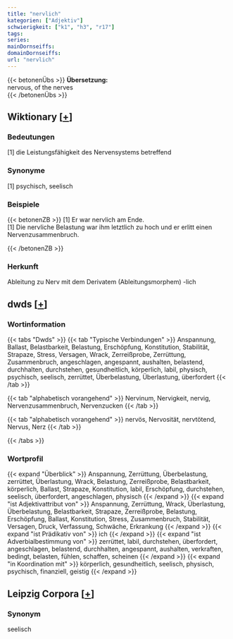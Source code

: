 ```yaml
---
title: "nervlich"
kategorien: ["Adjektiv"]
schwierigkeit: ["k1", "h3", "r17"]
tags:
series:
mainDornseiffs:
domainDornseiffs:
url: "nervlich"
---
```


{{< betonenÜbs >}}
**Übersetzung:**  
nervous, of the nerves  
{{< /betonenÜbs >}}

## Wiktionary [[+](https://de.wiktionary.org/wiki/nervlich)]

### Bedeutungen
[1] die Leistungsfähigkeit des Nervensystems betreffend  

### Synonyme
[1] psychisch, seelisch  

### Beispiele
{{< betonenZB >}}
[1] Er war nervlich am Ende.  
[1] Die nervliche Belastung war ihm letztlich zu hoch und er erlitt einen Nervenzusammenbruch.  

{{< /betonenZB >}}
### Herkunft
Ableitung zu Nerv mit dem Derivatem (Ableitungsmorphem) -lich  



## dwds [[+](https://www.dwds.de/wb/nervlich)]

### Wortinformation
{{< tabs "Dwds" >}}
{{< tab "Typische Verbindungen" >}}
Anspannung, Ballast, Belastbarkeit, Belastung, Erschöpfung, Konstitution, Stabilität, Strapaze, Stress, Versagen, Wrack, Zerreißprobe, Zerrüttung, Zusammenbruch, angeschlagen, angespannt, aushalten, belastend, durchhalten, durchstehen, gesundheitlich, körperlich, labil, physisch, psychisch, seelisch, zerrüttet, Überbelastung, Überlastung, überfordert
{{< /tab >}}

{{< tab "alphabetisch vorangehend" >}}
Nervinum, Nervigkeit, nervig, Nervenzusammenbruch, Nervenzucken
{{< /tab >}}

{{< tab "alphabetisch vorangehend" >}}
nervös, Nervosität, nervtötend, Nervus, Nerz
{{< /tab >}}

{{< /tabs >}}

### Wortprofil
{{< expand "Überblick" >}} Anspannung, Zerrüttung, Überbelastung, zerrüttet, Überlastung, Wrack, Belastung, Zerreißprobe, Belastbarkeit, körperlich, Ballast, Strapaze, Konstitution, labil, Erschöpfung, durchstehen, seelisch, überfordert, angeschlagen, physisch {{< /expand >}}
{{< expand "ist Adjektivattribut von" >}} Anspannung, Zerrüttung, Wrack, Überlastung, Überbelastung, Belastbarkeit, Strapaze, Zerreißprobe, Belastung, Erschöpfung, Ballast, Konstitution, Stress, Zusammenbruch, Stabilität, Versagen, Druck, Verfassung, Schwäche, Erkrankung {{< /expand >}}
{{< expand "ist Prädikativ von" >}} ich {{< /expand >}}
{{< expand "ist Adverbialbestimmung von" >}} zerrüttet, labil, durchstehen, überfordert, angeschlagen, belastend, durchhalten, angespannt, aushalten, verkraften, bedingt, belasten, fühlen, schaffen, scheinen {{< /expand >}}
{{< expand "in Koordination mit" >}} körperlich, gesundheitlich, seelisch, physisch, psychisch, finanziell, geistig {{< /expand >}}

## Leipzig Corpora [[+](https://corpora.uni-leipzig.de/en/res?word=nervlich&corpusId=deu_newscrawl-public_2018)]


### Synonym
seelisch

